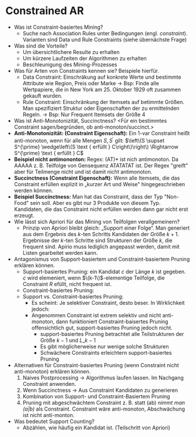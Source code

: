 # Constrained AR

* Was ist Constraint-basiertes Mining?
  * Suche nach Association Rules unter Bedingungen \(engl. _constraint_\). Varianten sind Data und Rule Constraints \(siehe übernächste Frage\)
* Was sind die Vorteile?
  * Um übersichtlichere Resulte zu erhalten
  * Um kürzere Laufzeiten der Algorithmen zu erhalten
  * Beschleunigung des Mining-Prozesses
* Was für Arten von Constraints kennen sie? Beispiele hierfür.
  * Data Constraint: Einschräkung auf konkrete Werte und bestimmte Attribute wie Region, Preis oder Marke → Bsp: Finde alle Wertpapiere, die in New York am 25. Oktober 1929 oft zusammen gekauft wurden.
  * Rule Constraint: Einschränkung der Itemsets auf betimmte Größen. Man spezifiziert Struktur oder Eigenschaften der zu ermittelnden Regeln.  → Bsp: Nur Frequent Itemsets der Größe 4
* Was ist Anti-Monotonizität, Succinctness? &lt;Für ein bestimmtes Constraint sagen/begründen, ob anti-monoton/succinct.&gt;
* **Anti-Monotonizität: \(Constraint Eigenschaft\):** Ein 1-var Constraint heißt anti-monoton, wenn für alle Mengen $S, S^{\prime}$ gilt: $\left\(S \supset S^{\prime} \wedge\left\(S \text { erfüllt } C\right\)\right\) \Rightarrow S^{\prime} \text { erfüllt } C$
* **Beispiel nicht antimononton:** Regex: \(AT\)\* ist nich antimonoton. Da AAAAA z. B. Teilfolge von Gensequenz ATATATAT ist. Der Regex "greift" aber für Teilmenge nicht und ist damit nicht antimonoton.
* **Succinctness \(Constraint Eigenschaft\):** Wenn alle Itemsets, die das Constraint erfüllen explizit in „kurzer Art und Weise" hingegeschrieben werden können.
* **Beispiel Succinctness:** Man hat das Constraint, dass der Typ "Non-Food" sein soll. Aber es gibt nur 3 Produkte von diesem Typ. Kandidaten, die das Constraint nicht erfüllen werden dann gar nicht erst erzeugt.
* Wie lässt sich Apriori für das Mining von Teilfolgen verallgemeinern?
  * Prinzip von Apriori bleibt gleich: „Support einer Folge“. Man generiert aus dem Ergebnis des $k$-ten Schritts Kandidaten der Größe $k+1$. Ergebnisse der $k$-ten Schritte sind Strukturen der Größe $k$, die frequent sind. Apirio muss lediglich angepasst werden, damit mit Listen gearbeitet werden kann.
* Antagonismus von Support-basiertem und Constraint-basiertem Pruning erklären können.
  * Support-basiertes Pruning:  ein Kandidat $c$ der Länge $k$ ist gegeben. $c$ wird elemeniert, wenn $\(k-1\)$-elementige Teilfolge, die Constraint $R$ efüllt, nicht frequent ist.
  * Constraint-basiertes Pruning:
  * Support vs. Constraint-basiertes Pruning:
    * Es scheint: Je selektiver Constraint, desto beser. In Wirklichkeit jedoch:
    * Angenommen Constraint ist extrem selektiv und nicht anti-monoton, dann funktioniert Constraint-baisertes Pruning offensichtlich gut, support-basiertes Pruning jedoch nicht.
      * support-basiertes Pruning betrachtet alle Teilstrukturen der Größe $k-1$ und $L\_{k-1}$
      * Es gibt möglicherweise nur wenige solche Strukturen
      * Schwächere Constraints erleichtern support-basiertes Pruning
* Alternativen für Constraint-basiertes Pruning \(wenn Constraint nicht anti-monoton\) erklären können.
  1. Naives Postprocessing → Algorithmus laufen lassen. Im Nachgang Constraint anwenden.
  2. Wenn Succinctness → Aus Constraint Kandidaten zu generieren
  3. Kombination von Support- und Constraint-Basiertem Pruning
  4. Pruning mit abgeschwächtem Constraint z. B. statt \(ab\) _nimmt man \(a\|b\)_ als Constraint. Constraint wäre anti-monoton, Abschwächung ist nicht anti-monton.
* Was bedeutet Support Counting?
  * Abzählen, wie häufig ein Kandidat ist. \(Teilschritt von Apriori\)


